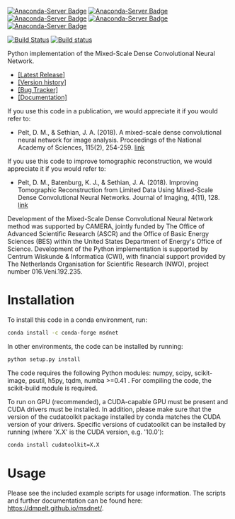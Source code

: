 [![Anaconda-Server Badge](https://anaconda.org/conda-forge/msdnet/badges/version.svg)](https://anaconda.org/conda-forge/msdnet) [![Anaconda-Server Badge](https://anaconda.org/conda-forge/msdnet/badges/latest_release_date.svg)](https://anaconda.org/conda-forge/msdnet) [![Anaconda-Server Badge](https://anaconda.org/conda-forge/msdnet/badges/platforms.svg)](https://anaconda.org/conda-forge/msdnet) [![Anaconda-Server Badge](https://anaconda.org/conda-forge/msdnet/badges/license.svg)](https://anaconda.org/conda-forge/msdnet) [![Anaconda-Server Badge](https://anaconda.org/conda-forge/msdnet/badges/downloads.svg)](https://anaconda.org/conda-forge/msdnet)

[![Build Status](https://travis-ci.com/dmpelt/msdnet.svg?branch=master)](https://travis-ci.com/dmpelt/msdnet) [![Build status](https://ci.appveyor.com/api/projects/status/4248fuavnjrhcga2/branch/master?svg=true)](https://ci.appveyor.com/project/dmpelt/msdnet/branch/master)


Python implementation of the Mixed-Scale Dense Convolutional Neural Network.

* [\[Latest Release\]](https://github.com/dmpelt/msdnet/releases/latest)
* [\[Version history\]](https://github.com/dmpelt/msdnet/blob/master/CHANGELOG.md)
* [\[Bug Tracker\]](https://github.com/dmpelt/msdnet/issues)
* [\[Documentation\]](https://dmpelt.github.io/msdnet/)

If you use this code in a publication, we would appreciate it if you would refer to:


* Pelt, D. M., & Sethian, J. A. (2018). A mixed-scale dense convolutional neural network for image analysis. Proceedings of the National Academy of Sciences, 115(2), 254-259. [link](https://www.pnas.org/content/115/2/254)

If you use this code to improve tomographic reconstruction, we would appreciate it if you would refer to:

* Pelt, D. M., Batenburg, K. J., & Sethian, J. A. (2018). Improving Tomographic Reconstruction from Limited Data Using Mixed-Scale Dense Convolutional Neural Networks. Journal of Imaging, 4(11), 128. [link](https://www.mdpi.com/2313-433X/4/11/128)

Development of the Mixed-Scale Dense Convolutional Neural Network method was supported by CAMERA, jointly funded by The Office of Advanced Scientific Research (ASCR) and the Office of Basic Energy Sciences (BES) within the United States Department of Energy's Office of Science. Development of the Python implementation is supported by Centrum Wiskunde & Informatica (CWI), with financial support provided by The Netherlands Organisation for Scientific Research (NWO), project number 016.Veni.192.235.

# Installation

To install this code in a conda environment, run:

```bash
conda install -c conda-forge msdnet
```

In other environments, the code can be installed by running:

```bash
python setup.py install
```

The code requires the following Python modules: numpy, scipy, scikit-image, psutil, h5py, tqdm, numba >=0.41 .
For compiling the code, the scikit-build module is required.

To run on GPU (recommended), a CUDA-capable GPU must be present and CUDA drivers must be installed. In addition, please make
sure that the version of the cudatoolkit package installed by conda matches the CUDA version of your drivers. Specific versions
of cudatoolkit can be installed by running (where 'X.X' is the CUDA version, e.g. '10.0'):

```bash
conda install cudatoolkit=X.X
```


# Usage

Please see the included example scripts for usage information. The scripts and further documentation can be found here: https://dmpelt.github.io/msdnet/.


